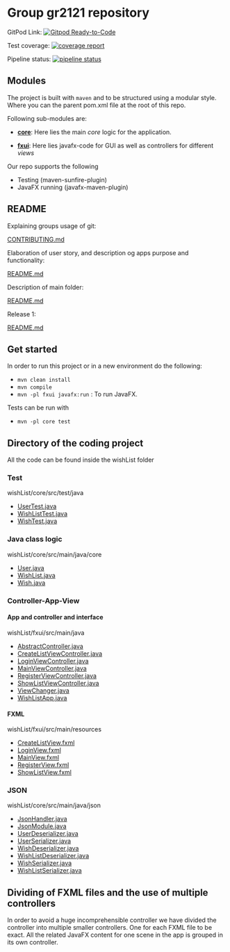 # Group gr2121 repository

GitPod Link: [![Gitpod Ready-to-Code](https://img.shields.io/badge/Gitpod-Ready--to--Code-blue?logo=gitpod)](https://gitpod.stud.ntnu.no/#https://gitlab.stud.idi.ntnu.no/it1901/groups-2021/gr2121/gr2121)

Test coverage: 
[![coverage report](https://gitlab.stud.idi.ntnu.no/it1901/groups-2021/gr2121/gr2121/badges/master/coverage.svg)](https://gitlab.stud.idi.ntnu.no/it1901/groups-2021/gr2121/gr2121/-/commits/master)

Pipeline status: 
[![pipeline status](https://gitlab.stud.idi.ntnu.no/it1901/groups-2021/gr2121/gr2121/badges/master/pipeline.svg)](https://gitlab.stud.idi.ntnu.no/it1901/groups-2021/gr2121/gr2121/-/commits/master)

## Modules

The project is built with `maven` and to be structured using a modular style. Where you can the parent pom.xml file at the root of this repo.

Following sub-modules are:

- [**core**](wishList/core): Here lies the main _core_ logic for the application.

- [**fxui**](wishList/fxui): Here lies javafx-code for GUI as well as controllers for different _views_

Our repo supports the following

- Testing (maven-sunfire-plugin)
- JavaFX running (javafx-maven-plugin)

## README

Explaining groups usage of git:

[CONTRIBUTING.md](CONTRIBUTING.md)

Elaboration of user story, and description og apps purpose and functionality:

[README.md](wishList/core/src/README.md)

Description of main folder:

[README.md](wishList/core/README.md)

Release 1:

[README.md](docs/release1/README.md)

## Get started

In order to run this project or in a new environment do the following:

- `mvn clean install`
- `mvn compile`
- `mvn -pl fxui javafx:run` : To run JavaFX.

Tests can be run with

- `mvn -pl core test`

## Directory of the coding project

All the code can be found inside the wishList folder

### Test

wishList/core/src/test/java

- [UserTest.java](./wishList/core/src/test/java/UserTest.java)
- [WishListTest.java](./wishList/core/src/test/java/WishListTest.java)
- [WishTest.java](./wishList/core/src/test/java/WishTest.java)

### Java class logic

wishList/core/src/main/java/core

- [User.java](./wishList/core/src/main/java/core/User.java)
- [WishList.java](./wishList/core/src/main/java/core/WishList.java)
- [Wish.java](./wishList/core/src/main/java/core/Wish.java)

### Controller-App-View

#### App and controller and interface

wishList/fxui/src/main/java

- [AbstractController.java](./wishList/fxui/src/main/java/AbstractController.java)
- [CreateListViewController.java](./wishList/fxui/src/main/java/CreateListViewController.java)
- [LoginViewController.java](./wishList/fxui/src/main/java/LoginViewController.java)
- [MainViewController.java](./wishList/fxui/src/main/java/MainViewController.java)
- [RegisterViewController.java](./wishList/fxui/src/main/java/RegisterViewController.java)
- [ShowListViewController.java](./wishList/fxui/src/main/java/ShowListViewController.java)
- [ViewChanger.java](./wishList/fxui/src/main/java/ViewChanger.java)
- [WishListApp.java](./wishList/fxui/src/main/java/WishListApp.java)

#### FXML

wishList/fxui/src/main/resources

- [CreateListView.fxml](./wishList/fxui/src/main/resources/CreateListView.fxml)
- [LoginView.fxml](./wishList/fxui/src/main/resources/LoginView.fxml)
- [MainView.fxml](./wishList/fxui/src/main/resources/MainView.fxml)
- [RegisterView.fxml](./wishList/fxui/src/main/resources/RegisterView.fxml)
- [ShowListView.fxml](./wishList/fxui/src/main/resources/ShowListView.fxml)

### JSON

wishList/core/src/main/java/json

- [JsonHandler.java](./wishList/core/src/main/java/json/JsonHandler.java)
- [JsonModule.java](./wishList/core/src/main/java/json/JsonModule.java)
- [UserDeserializer.java](./wishList/core/src/main/java/json/UserDeserializer.java)
- [UserSerializer.java](./wishList/core/src/main/java/json/UserSerializer.java)
- [WishDeserializer.java](./wishList/core/src/main/java/json/WishDeserializer.java)
- [WishListDeserializer.java](./wishList/core/src/main/java/json/WishListDeserializer.java)
- [WishSerializer.java](./wishList/core/src/main/java/json/WishSerializer.java)
- [WishListSerializer.java](./wishList/core/src/main/java/json/WishListSerializer.java)

## Dividing of FXML files and the use of multiple controllers

In order to avoid a huge incomprehensible controller we have divided the controller into multiple smaller controllers. One for each FXML file to be exact. All the related JavaFX content for one scene in the app is grouped in its own controller.
